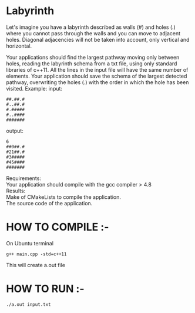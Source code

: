 # Labyrinth
Let's imagine you have a labyrinth described as walls (#) and holes (.) where you cannot pass through the walls and you can move to adjacent holes. Diagonal adjacencies will not be taken into account, only vertical and horizontal.

Your applications should find the largest pathway moving only between holes, reading the labyrinth schema from a txt file, using only standard libraries of c++11. All the lines in the input file will have the same number of elements. Your application should save the schema of the largest detected pathway, overwriting the holes (.) with the order in which the hole has been visited.
Example:
input:
```
##.##.#
#..##.#
#.#####
#..####
#######
```
output:
```
6
##0##.#
#21##.#
#3#####
#45####
#######
```
Requirements:\
Your application should compile with the gcc compiler > 4.8 \
Results:\
Make of CMakeLists to compile the application.\
The source code of the application.

# HOW TO COMPILE :-
On Ubuntu terminal
```
g++ main.cpp -std=c++11
```
This will create a.out file

# HOW TO RUN :-

```
./a.out input.txt
```
